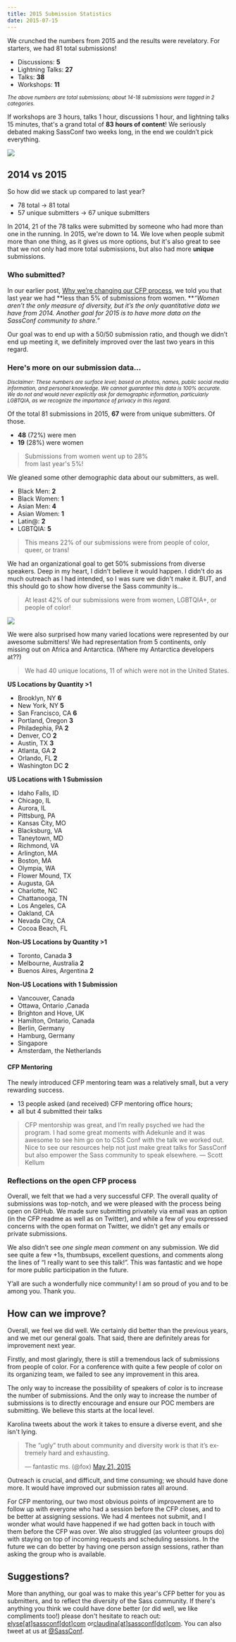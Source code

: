 ```yaml
---
title: 2015 Submission Statistics
date: 2015-07-15
---
```


We crunched the numbers from 2015 and the results were revelatory. For starters, we had 81 total submissions!

* Discussions: **5**
* Lightning Talks: **27**
* Talks: **38**
* Workshops: **11**

<em><small>The above numbers are total submissions; about 14-18 submissions were tagged in 2 categories.</small></em>

If workshops are 3 hours, talks 1 hour, discussions 1 hour, and lightning talks 15 minutes, that's a grand total of **83 hours of content**! We  seriously debated making SassConf two weeks long, in the end we couldn’t pick everything.

<img src="/images/blog/lemur-three-foods-two-hands-noooo.gif">

## 2014 vs 2015

So how did we stack up compared to last year?

* 78 total -> 81 total
* 57 unique submitters -> 67 unique submitters

In 2014, 21 of the 78 talks were submitted by someone who had more than one in the running. In 2015, we're down to 14. We love when people submit more than one thing, as it gives us more options, but it's also great to see that we not only had more total submissions, but also had more **unique** submissions.


### Who submitted?

In our earlier post, <a href="/blog/posts/changing-our-cfp/">Why we’re changing our CFP process</a>, we told you that last year we had **less than 5% of submissions from women. **<em>“Women aren’t the only measure of diversity, but it’s the only quantitative data we have from 2014. Another goal for 2015 is to have more data on the SassConf community to share.”</em>

Our goal was to end up with a 50/50 submission ratio, and though we didn’t end up meeting it, we definitely improved over the last two years in this regard.


### Here's more on our submission data...

<em><small>Disclaimer: These numbers are surface level; based on photos, names, public social media information, and personal knowledge. We cannot guarantee this data is 100% accurate. We do not and would never explicitly ask for demographic information, particularly LGBTQIA, as we recognize the importance of privacy in this regard.</small></em>

Of the total 81 submissions in 2015, **67** were from unique submitters. Of those.

* **48** (72%) were men
* **19** (28%) were women

> Submissions from women went up to 28%<br/> from last year's 5%!

We gleaned some other demographic data about our submitters, as well.

* Black Men: **2**
* Black Women: **1**
* Asian Men: **4**
* Asian Women: **1**
* Latin@: **2**
* LGBTQIA: **5**

> This means 22% of our submissions were from people of color, queer, or trans!

We had an organizational goal to get 50% submissions from diverse speakers. Deep in my heart, I didn't believe it would happen. I didn't do as much outreach as I had intended, so I was sure we didn't make it. BUT, and this should go to show how diverse the Sass community is...

> At least 42% of our submissions were from women, LGBTQIA+, or people of color!

<img src="/images/blog/michelle-obama-sesame-street-arms.gif">

We were also surprised how many varied locations were represented by our awesome submitters! We had representation from 5 continents, only missing out on Africa and Antarctica. (Where my Antarctica developers at??)

> We had 40 unique locations, 11 of which were not in the United States.

**US Locations by Quantity >1**

* Brooklyn, NY **6**
* New York, NY **5**
* San Francisco, CA **6**
* Portland, Oregon **3**
* Philadephia, PA **2**
* Denver, CO **2**
* Austin, TX **3**
* Atlanta, GA **2**
* Orlando, FL **2**
* Washington DC **2**

**US Locations with 1 Submission**

* Idaho Falls, ID
* Chicago, IL
* Aurora, IL
* Pittsburg, PA
* Kansas City, MO
* Blacksburg, VA
* Taneytown, MD
* Richmond, VA
* Arlington, MA
* Boston, MA
* Olympia, WA
* Flower Mound, TX
* Augusta, GA
* Charlotte, NC
* Chattanooga, TN
* Los Angeles, CA
* Oakland, CA
* Nevada City, CA
* Cocoa Beach, FL

**Non-US Locations by Quantity >1**

* Toronto, Canada **3**
* Melbourne, Australia **2**
* Buenos Aires, Argentina **2**

**Non-US Locations with 1 Submission**

* Vancouver, Canada
* Ottawa, Ontario ,Canada
* Brighton and Hove, UK
* Hamilton, Ontario, Canada
* Berlin, Germany
* Hamburg, Germany
* Singapore
* Amsterdam, the Netherlands

#### CFP Mentoring

The newly introduced CFP mentoring team was a relatively small, but a very rewarding success.

* 13 people asked (and received) CFP mentoring office hours;
* all but 4 submitted their talks

> CFP mentorship was great, and I’m really psyched we had the program. I had some great moments with Adekunle and it was awesome to see him go on to CSS Conf with the talk we worked out. Nice to see our resources help not just make great talks for SassConf but also empower the Sass community to speak elsewhere. — Scott Kellum

### Reflections on the open CFP process

Overall, we felt that we had a very successful CFP. The overall quality of submissions was top-notch, and we were pleased with the process being open on GitHub. We made sure submitting privately via email was an option (in the CFP readme as well as on Twitter), and while a few of you expressed concerns with the open format on Twitter, we didn't get any emails or private submissions.

We also didn’t see _one single mean comment_ on any submission. We did see quite a few +1s, thumbsups, excellent questions, and comments along the lines of “I really want to see this talk!”. This was fantastic and we hope for more public participation in the future.

Y’all are such a wonderfully nice community! I am so proud of you and to be among you. Thank you.

## How can we improve?

Overall, we feel we did well. We certainly did better than the previous years, and we met our general goals. That said, there are definitely areas for improvement next year.

Firstly, and most glaringly, there is still a tremendous lack of submissions from people of color. For a conference with quite a few people of color on its organizing team, we failed to see any improvement in this area.

The only way to increase the possibility of speakers of color is to increase the number of submissions. And the only way to increase the number of submissions is to directly encourage and ensure our POC members are submitting. We believe this starts at the local level.

Karolina tweets about the work it takes to ensure a diverse event, and she isn't lying.

<blockquote class="twitter-tweet" lang="en"><p lang="en" dir="ltr">The “ugly” truth about community and diversity work is that it’s extremely hard and exhausting.</p>&mdash; fantastic ms. (@fox) <a href="https://twitter.com/fox/status/601342111405969408">May 21, 2015</a></blockquote>
<script async src="//platform.twitter.com/widgets.js" charset="utf-8"></script>

Outreach is crucial, and difficult, and time consuming; we should have done more. It would have improved our submission rates all around.

For CFP mentoring, our two most obvious points of improvement are to follow up with everyone who had a session before the CFP closes, and to be better at assigning sessions. We had 4 mentees not submit, and I wonder what would have happened if we had gotten back in touch with them before the CFP was over. We also struggled (as volunteer groups do) with staying on top of incoming requests and scheduling sessions. In the future we can do better by having one person assign sessions, rather than asking the group who is available.


## Suggestions?

More than anything, our goal was to make this year's CFP better for you as submitters, and to reflect the diversity of the Sass community. If there's anything you think we could have done better (or did well, we like compliments too!) please don't hesitate to reach out: <a href="mailto:elyse@sassconf.com">elyse[at]sassconf[dot]com</a> or<a href="mailto:claudina@sassconf.com">claudina[at]sassconf[dot]com</a>. You can also tweet at us at <a href="http://twitter.com/sassconf">@SassConf</a>.
